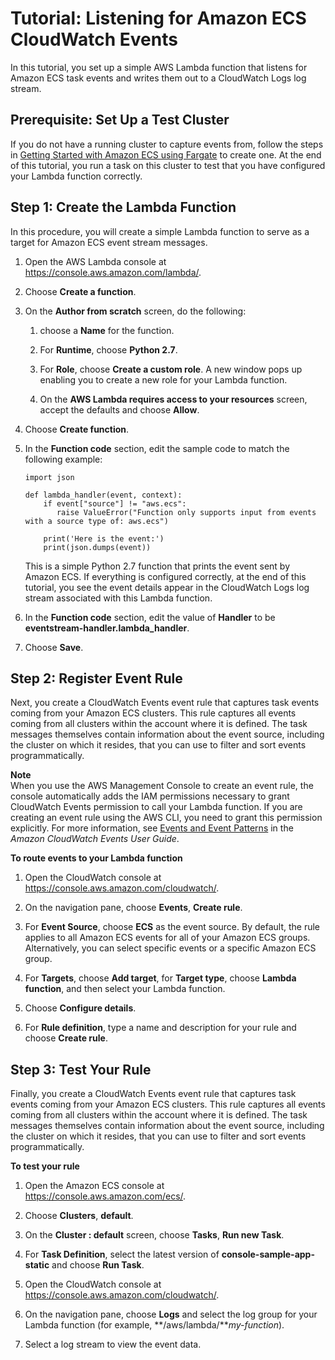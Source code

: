 # Tutorial: Listening for Amazon ECS CloudWatch Events<a name="ecs_cwet"></a>

In this tutorial, you set up a simple AWS Lambda function that listens for Amazon ECS task events and writes them out to a CloudWatch Logs log stream\.

## Prerequisite: Set Up a Test Cluster<a name="cwet_step_1"></a>

If you do not have a running cluster to capture events from, follow the steps in [Getting Started with Amazon ECS using Fargate](ECS_GetStarted.md) to create one\. At the end of this tutorial, you run a task on this cluster to test that you have configured your Lambda function correctly\. 

## Step 1: Create the Lambda Function<a name="cwet_step_2"></a>

 In this procedure, you will create a simple Lambda function to serve as a target for Amazon ECS event stream messages\. 

1. Open the AWS Lambda console at [https://console\.aws\.amazon\.com/lambda/](https://console.aws.amazon.com/lambda/)\.

1. Choose **Create a function**\. 

1. On the **Author from scratch** screen, do the following:

   1. choose a **Name** for the function\.

   1. For **Runtime**, choose **Python 2\.7**\.

   1. For **Role**, choose **Create a custom role**\. A new window pops up enabling you to create a new role for your Lambda function\.

   1. On the **AWS Lambda requires access to your resources** screen, accept the defaults and choose **Allow**\.

1. Choose **Create function**\.

1. In the **Function code** section, edit the sample code to match the following example:

   ```
   import json
   
   def lambda_handler(event, context):
       if event["source"] != "aws.ecs":
          raise ValueError("Function only supports input from events with a source type of: aws.ecs")
          
       print('Here is the event:')
       print(json.dumps(event))
   ```

   This is a simple Python 2\.7 function that prints the event sent by Amazon ECS\. If everything is configured correctly, at the end of this tutorial, you see the event details appear in the CloudWatch Logs log stream associated with this Lambda function\.

1. In the **Function code** section, edit the value of **Handler** to be **eventstream\-handler\.lambda\_handler**\.

1. Choose **Save**\.

## Step 2: Register Event Rule<a name="cwet_step_3"></a>

 Next, you create a CloudWatch Events event rule that captures task events coming from your Amazon ECS clusters\. This rule captures all events coming from all clusters within the account where it is defined\. The task messages themselves contain information about the event source, including the cluster on which it resides, that you can use to filter and sort events programmatically\. 

**Note**  
When you use the AWS Management Console to create an event rule, the console automatically adds the IAM permissions necessary to grant CloudWatch Events permission to call your Lambda function\. If you are creating an event rule using the AWS CLI, you need to grant this permission explicitly\. For more information, see [Events and Event Patterns](http://docs.aws.amazon.com/AmazonCloudWatch/latest/events/CloudWatchEventsandEventPatterns.html) in the *Amazon CloudWatch Events User Guide*\.

**To route events to your Lambda function**

1. Open the CloudWatch console at [https://console\.aws\.amazon\.com/cloudwatch/](https://console.aws.amazon.com/cloudwatch/)\.

1. On the navigation pane, choose **Events**, **Create rule**\.

1. For **Event Source**, choose **ECS** as the event source\. By default, the rule applies to all Amazon ECS events for all of your Amazon ECS groups\. Alternatively, you can select specific events or a specific Amazon ECS group\.

1. For **Targets**, choose **Add target**, for **Target type**, choose **Lambda function**, and then select your Lambda function\.

1. Choose **Configure details**\.

1. For **Rule definition**, type a name and description for your rule and choose **Create rule**\.

## Step 3: Test Your Rule<a name="cwet_step_4"></a>

 Finally, you create a CloudWatch Events event rule that captures task events coming from your Amazon ECS clusters\. This rule captures all events coming from all clusters within the account where it is defined\. The task messages themselves contain information about the event source, including the cluster on which it resides, that you can use to filter and sort events programmatically\. 

**To test your rule**

1. Open the Amazon ECS console at [https://console\.aws\.amazon\.com/ecs/](https://console.aws.amazon.com/ecs/)\.

1. Choose **Clusters**, **default**\.

1. On the **Cluster : default** screen, choose **Tasks**, **Run new Task**\.

1. For **Task Definition**, select the latest version of **console\-sample\-app\-static** and choose **Run Task**\.

1. Open the CloudWatch console at [https://console\.aws\.amazon\.com/cloudwatch/](https://console.aws.amazon.com/cloudwatch/)\.

1. On the navigation pane, choose **Logs** and select the log group for your Lambda function \(for example, **/aws/lambda/***my\-function*\)\.

1. Select a log stream to view the event data\. 